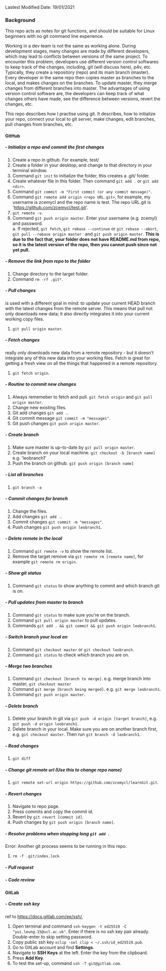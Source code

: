 Lastest Modified Date: 19/01/2021
### Background
This repo acts as notes for git functions, and should be suitable for Linux beginners with no git command line experience.
 
Working in a dev team is not the same as working alone. During development stages, many changes are made by different developers, which may lead to conflicts between versions of the same project. To encounter this problem, developers use different version control softwares to keep track of the changes, including, git (will discuss here), p4v, etc. Typically, they create a repository (repo) and its main branch (master). Every developer in the same repo then copies master as branches to the local, and makes changes on the branches. To update master, they merge changes from different branches into master. The advantages of using version control software are, the developers can keep track of what changes others have made, see the difference between versions, revert the changes, etc. 

This repo describes how I practise using git. It describes, how to initialize your repo, connect your local to git server, make changes, edit branches, pull changes from branches, etc.

#### GitHub
##### - Initialize a repo and commit the first changes 
1. Create a repo in github. For example, test/
2. Create a folder in your desktop, and change to that directory in your terminal window.
3. Command `git init` to initialize the folder, this creates a .git/ folder.
4. Create whatever file in this folder. Then command `git add .` or `git add <dir>`. 
5. Command `git commit -m "First commit (or any commit message)"`.
6. Command `git remote add origin <repo URL.git>`, for example, my username is zcemycl and the repo name is test. The repo URL.git is 'https://github.com/zcemycl/test.git'.
7. `git remote -v`.
8. Command `git push origin master`. Enter your username (e.g. zcemyl) and password. \
a. If rejected, `git fetch`, `git rebase --continue` or `git rebase --abort`, `git pull --rebase origin master ` and `git push origin master`. **This is due to the fact that, your folder does not have README.md from repo, so it is the latest version of the repo, then you cannot push since not yet pull.**

##### - Remove the link from repo to the folder
1. Change directory to the target folder. 
2. Command `rm -rf .git*`.

##### - Pull changes
is used with a different goal in mind: to update your current HEAD branch with the latest changes from the remote server. This means that pull not only downloads new data; it also directly integrates it into your current working copy files. 
1. `git pull origin master`.

##### - Fetch changes
really only downloads new data from a remote repository - but it doesn't integrate any of this new data into your working files. Fetch is great for getting a fresh view on all the things that happened in a remote repository.
1. `git fetch origin`.

##### - Routine to commit new changes
1. Always rememeber to fetch and pull. `git fetch origin` and `git pull origin master`.
2. Change new existing files.
3. Git add changes `git add .`. 
4. Git commit message `git commit -m "messages"`. 
5. Git push changes `git push origin master`.

##### - Create branch
1. Make sure master is up-to-date by `git pull origin master`.
2. Create branch on your local machine. `git checkout -b [branch name]` e.g. 'leobranch1'
3. Push the branch on github. `git push origin [branch name]`

##### - List all branches
1. `git branch -a`

##### - Commit changes for branch
1. Change the files. 
2. Add changes `git add .`.
3. Commit changes `git commit -m "messages"`.
4. Push changes `git push origin leobranch1`.

##### - Delete remote in the local
1. Command `git remote -v` to show the remote list.
2. Remove the target remove via `git remote rm [remote name]`, for example `git remote rm origin`.

##### - Show git status
1. Command `git status` to show anything to commit and which branch git is on.

##### - Pull updates from master to branch
1. Command `git status` to make sure you're on the branch.
2. Command `git pull origin master` to pull updates.
3. Commands `git add . && git commit && git push origin leobranch1`. 

##### - Switch branch your local on
1. Command `git checkout master` or `git checkout leobranch`.
2. Command `git status` to check which branch you are on.

##### - Merge two branches
1. Command `git checkout [branch to merge]`. e.g. merge branch into master, `git checkout master`
2. Command `git merge [branch being merged]`. e.g. `git merge leobranch1`.
3. Command `git push origin master`. 


##### - Delete branch
1. Delete your branch in git via `git push -d origin [target branch]`, e.g. `git push -d origin leobranch1`.
2. Delete branch in your local. Make sure you are on another branch first, e.g. `git checkout master`. Then run `git branch -d leobranch1`.


##### - Read changes 
1. `git diff`

##### - Change git remote url (Use this to change repo name)
1. `git remote set-url origin https://github.com/zcemycl/learnGit.git`.

##### - Revert changes
1. Navigate to repo page. 
2. Press commits and copy the commit id.
3. Revert by `git revert [commit id]`.
4. Push changes by `git push origin [branch name]`.

##### - Resolve problems when stopping long `git add .`
Error: Another git process seems to be running in this repo.
1. `rm -f .git/index.lock`

##### - Pull request

##### - Code review


#### GitLab
##### - Create ssh key
ref to https://docs.gitlab.com/ee/ssh/, 
1. Open terminal and command `ssh-keygen -t ed25519 -C "yui.leung.15@ucl.ac.uk"`. Enter if there is no ssh key pair already. Double-enter to skip setting password. 
2. Copy public ssh key `xclip -sel clip < ~/.ssh/id_ed25519.pub`.
3. Go to GitLab account and find **Settings**. 
4. Navigate to **SSH Keys** at the left. Enter the key from the clipboard. 
5. Press **Add Key**.
6. To test the set-up, command `ssh -T git@gitlab.com`.
